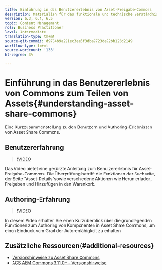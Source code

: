 ```yaml
---
title: Einführung in das Benutzererlebnis von Asset-Freigabe-Commons
description: Materialien für das funktionale und technische Verständnis Assets Gemeinsames Komma
version: 6.3, 6.4, 6.5
topic: Content Management
role: Business Practitioner
level: Intermediate
translation-type: tm+mt
source-git-commit: d9714b9a291ec3ee5f3dba9723de72bb120d2149
workflow-type: tm+mt
source-wordcount: '133'
ht-degree: 3%

---
```



# Einführung in das Benutzererlebnis von Commons zum Teilen von Assets{#understanding-asset-share-commons}

Eine Kurzzusammenstellung zu den Benutzern und Authoring-Erlebnissen von Asset Share Commons.

## Benutzererfahrung

>[!VIDEO](https://video.tv.adobe.com/v/20497/?quality=9&learn=on)

Das Video bietet eine gekürzte Anleitung zum Benutzererlebnis für Asset-Freigabe-Commons. Die Überprüfung betrifft die Funktionen der Suchseite, der Seite &quot;Asset-Details&quot;sowie verschiedene Aktionen wie Herunterladen, Freigeben und Hinzufügen in den Warenkorb.

## Authoring-Erfahrung

>[!VIDEO](https://video.tv.adobe.com/v/20498/?quality=9&learn=on)

In diesem Video erhalten Sie einen Kurzüberblick über die grundlegenden Funktionen zum Authoring von Komponenten in Asset Share Commons, um einen Eindruck vom Grad der Autorenfähigkeit zu erhalten.

## Zusätzliche Ressourcen{#additional-resources}

* [Versionshinweise zu Asset Share Commons](https://github.com/Adobe-Marketing-Cloud/asset-share-commons/releases)
* [ACS AEM Commons 3.11.0+ - Versionshinweise](https://github.com/Adobe-Consulting-Services/acs-aem-commons/releases)